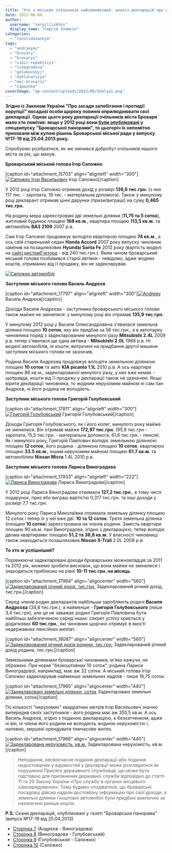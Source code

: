 ```yaml
---
title: "Хто з міських очільників найзаможніший: аналіз декларацій про доходи у 2012 році"
date: 2013-06-04
author: 
  username: "sergilliukhin"
  display_name: "Сергій Іллюхін"
categories: 
  - "rozsliduvannya"
tags: 
  - "andryeyev"
  - "brovary"
  - "brovaryi"
  - "vibir-redaktsiyi"
  - "vinogradova"
  - "golubovskyj"
  - "deklaratsiya"
  - "mer-brovariv"
  - "sapozhko"
coverImage: "wp-content/uploads/2013/05/Zemlya1.png"
---
```


**Згідно із Законом України "Про засади запобігання і протидії корупції" посадові особи щороку повинні оприлюднювати свої декларації. Однак цього року декларації очільників міста Бровари мало хто помітив: якщо у 2012 році вони [були опубліковані](https://mpz.brovary.org/opublikovano-deklaratsiyi-brovarskogo-miskogo-golovi-ta-yogo-zastupnikiv/ "Опубліковано декларації броварського міського голови та його заступників") у спецвипуску "Броварської панорами", то цьогоріч їх непомітно приховали між купою рішень Броварської міської ради у випуску №17-19 від 25.04.2013 року.**

Спробуємо розібратися, як же змінився добробут очільників нашого міста за рік, що минув.

**Броварський міський голова Ігор Сапожко**

\[caption id="attachment\_15703" align="alignleft" width="300"\][![Сапожко Ігор Васильович](https://mpz.brovary.org/wp-content/uploads/2013/03/Sapozhko-Igor-Vasilovich-ofitsiyne-foto.jpg)](https://mpz.brovary.org/wp-content/uploads/2013/03/Sapozhko-Igor-Vasilovich-ofitsiyne-foto.jpg) Ігор Сапожко\[/caption\]

У 2012 році Ігор Сапожко отримав дохід у розмірі **136,6 тис.грн.** (з них 117 тис. - зарплата, 19 тис. - матеріальна допомога). Також у минулому році декларант отримав цінні дарунки (призи/виграші) на суму **0,465 тис.грн.**

На родину мера зареєстровані дві земельні ділянки (**11,75 та 5 соток**), житловий будинок площею **168 кв.м**., квартира площею **113,5 кв.м.** та автомобіль **ВАЗ 2109** 2007 р.в.

Сам Ігор Сапожко продовжує володіти квартирою площею **74 кв.м**., а ось свій старенький седан **Honda Accord** 2007 року випуску чиновник замінив на позашляховик **Hyundai Santa Fe** 2012 року (вартість моделі на [сайті дистриб'ютора](https://hyundai.com.ua/cars/santafe) - від 240 тис.грн.). Яким чином броварський міський голова позбавився старої автівки - невідомо, адже жодних коштів, отриманих від її продажу, він не задекларував.

[![Сапожко автомобілі](https://mpz.brovary.org/wp-content/uploads/2013/05/sapojkoCars.jpg)](https://mpz.brovary.org/wp-content/uploads/2013/05/sapojkoCars.jpg)

**Заступник міського голови Василь Андрєєв**

\[caption id="attachment\_17797" align="alignleft" width="300"\][![Andreev](https://mpz.brovary.org/wp-content/uploads/2013/05/Andreev.jpg)](https://mpz.brovary.org/wp-content/uploads/2013/05/Andreev.jpg) Василь Андрєєв\[/caption\]

Доходи Василя Андрєєва - заступника броварського міського голови також майже не змінилися: у минулому році він отримав **135,9 тис.грн.**

У минулому 2012 році у Василя Олександровича з'явилася земельна ділянка площею **10 соток**, яку він придбав за 56 тис.грн., а в автопарку чиновника поряд з задекларованим минулого разу **Mitsubishi 2.4L** 2009 р.в. тепер з'явилася ще одна автівка - **Mitsubishi 2.0L** 1988 р.в. Ні моделі автомобілів, ні кошти, витрачені на придбання другої машини заступник міського голови не зазначив.

Родина Василя Андрєєва продовжує володіти земельною ділянкою площею **10 соток** та авто **KIA picanto 1.1L** 2010 р.в. А ось квартири площею 86 кв.м., задекларованої минулого разу, у них вже немає - щоправда, кошти від її продажу у декларації також не зазначені. Якщо вірити декларації чиновника, то жодним нерухомим майном ні сам пан Андрєєв, ні його родина не володіють.

**Заступник міського голови Григорій Голубовський**

\[caption id="attachment\_17811" align="alignleft" width="300"\][![Григорій Голубовський](https://mpz.brovary.org/wp-content/uploads/2013/05/Golubovskiy1.jpg)](https://mpz.brovary.org/wp-content/uploads/2013/05/Golubovskiy1.jpg) Григорій Голубовський\[/caption\]

Доходи Григорія Голубовського, як і його колег, минулого року майже не змінилися. Він отримав майже **172,97 тис.грн.** (95,9 тис.грн - зарплата, 15,5 тис.грн. - матеріальна допомога, 61,6 тис.грн. - пенсія). Як і минулого року, Григорій Павлович володіє земельною ділянкою площею **12 соток**, його родина - ділянкою площею **10 соток**, квартирою площею **33.5 кв.м**., іншим нерухомим майном площею **61.7 кв.м**. та автомобілем **Nissan Micra** 1.4L 2010 р.в.

**Заступник міського голови Лариса Виноградова**

\[caption id="attachment\_17933" align="alignleft" width="222"\][![Лариса Виноградова](https://mpz.brovary.org/wp-content/uploads/2013/05/vinogradova.jpg)](https://mpz.brovary.org/wp-content/uploads/2013/05/vinogradova.jpg) Лариса Виноградова\[/caption\]

У 2012 році Лариса Виноградова отримала **127,2 тис.грн.**, в тому числі подарунок, приз або виграш вартістю 0,317 тис.грн. та інші доходи у розмірі 7,7 тис.грн.

Минулого року Лариса Миколаївна отримала земельну ділянку площею 12 соток і тепер їх у неї вже дві: **10 та 12 соток**. Третя земельна ділянка (площею **10 соток**) зареєстрована на членів родини. Замість квартири площею 90 кв.м. пані Виноградова, згідно з декларацією, тепер володіє двома квартирами: площею **51,2 та 38,8 кв.м.** У власності чиновниці також знаходиться позашляховик **Nissan X-Trail** 2.0L 2008 р.в.

**То хто ж успішніший?**

Порівнюючи задекларовані доходи броварських можновладців за 2011 та 2012 рік, можемо зробити висновок, що вони майже не змінилися і знаходяться приблизно на рівні **10-11 тис.грн. на місяць**.

\[caption id="attachment\_17964" align="aligncenter" width="560"\][![Задекларований річний дохід, тис.грн.](https://mpz.brovary.org/wp-content/uploads/2013/05/zadeklarovaniy-dohid1.png "Задекларований річний дохід, тис.грн.")](https://mpz.brovary.org/wp-content/uploads/2013/05/zadeklarovaniy-dohid1.png) Задекларований річний дохід, тис.грн.\[/caption\]

Серед членів родин декларантів найбільше заробляють родичі **Василя Андрєєва** (34,8 тис.грн.), а найменше - **Григорія Голубовського** (лише 3,4 тис.грн), але це не заважає родині Григорія Павловича бути найбільш забезпеченою серед інших: секрет успіху криється у додаткових **60 тис.грн.**, які чиновник щорічно отримує в якості недержавних пенсійних виплат.

\[caption id="attachment\_18087" align="aligncenter" width="560"\][![Задекларований річний дохід родини, тис.грн.](https://mpz.brovary.org/wp-content/uploads/2013/05/incomeFamily.png "Задекларований річний дохід родини, тис.грн.")](https://mpz.brovary.org/wp-content/uploads/2013/05/incomeFamily.png) Задекларований річний дохід родини, тис.грн.\[/caption\]

Земельними ділянками броварські чиновники, м'яко кажучи, не ображені. При нормі "безкоштовних 10 соток", родина Лариси Виноградової, наприклад, має аж 32 сотки. А міський голова Ігор Сапожко задекларував найменше земельних наділів - лише 16,75 соток.

\[caption id="attachment\_17965" align="aligncenter" width="440"\][![Задекларовані земельні ділянки, соток](https://mpz.brovary.org/wp-content/uploads/2013/05/Zemlya1.png "Задекларовані земельні ділянки, соток")](https://mpz.brovary.org/wp-content/uploads/2013/05/Zemlya1.png) Задекларовані земельні ділянки, соток\[/caption\]

По кількості "нерухомих" квадратних метрів Ігор Васильович значно випередив своїх заступників - його родина має аж 355,5 кв.м. А ось Василь Андрєєв, згідно з поданою декларацією, є безхатченком, адже ні він, ні члени його родини не володіють жодною нерухомістю і, напевно, змушені орендувати тимчасове житло.

\[caption id="attachment\_17966" align="aligncenter" width="440"\][![Задекларована нерухомість, кв.м.](https://mpz.brovary.org/wp-content/uploads/2013/05/neruhomist1.png "Задекларована нерухомість, кв.м.")](https://mpz.brovary.org/wp-content/uploads/2013/05/neruhomist1.png) Задекларована нерухомість, кв.м.\[/caption\]

> Неподання, несвоєчасне подання декларації або подання  недостовірних у відомостей у декларації може розглядатися як порушення Присяги державного службовця, що може бути підставою для припинення державної служби відповідно до статті 11 та 20 Закону України «Про службу в органах місцевого самоврядування». Тому будемо сподіватися, що броварські посадовці дійсно надали достовірну інформацію про свої доходи, а земельні ділянки і коштовні автомобілі були придбані виключно за накопичені раніше кошти.

**P.S.** Скани декларацій, опубліковані у газеті "Броварська панорама" (випуск №17-19 від 25.04.2013)

- [Сторінка 7](https://mpz.brovary.org/wp-content/uploads/2013/06/page7.jpg) (Андрєєв - Виноградова)
- [Сторінка 8](https://mpz.brovary.org/wp-content/uploads/2013/06/page8.jpg) (Виноградова - Голубовський)
- [Сторінка 9](https://mpz.brovary.org/wp-content/uploads/2013/06/page9.jpg) (Голубовський - Сапожко)
- [Сторінка 10](https://mpz.brovary.org/wp-content/uploads/2013/06/page10.jpg) (Сапожко)
